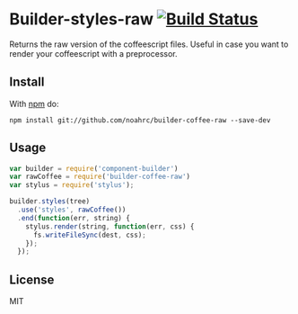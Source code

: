 # Builder-styles-raw [![Build Status](https://travis-ci.org/kewah/builder-styles-raw.svg?branch=master)](https://travis-ci.org/kewah/builder-styles-raw)

Returns the raw version of the coffeescript files.
Useful in case you want to render your coffeescript with a preprocessor.

## Install

With [npm](http://npmjs.org) do:

```shell
npm install git://github.com/noahrc/builder-coffee-raw --save-dev
```

## Usage

```js
var builder = require('component-builder')
var rawCoffee = require('builder-coffee-raw')
var stylus = require('stylus');

builder.styles(tree)
  .use('styles', rawCoffee())
  .end(function(err, string) {
    stylus.render(string, function(err, css) {
      fs.writeFileSync(dest, css);
    });
  });
```

## License

MIT

